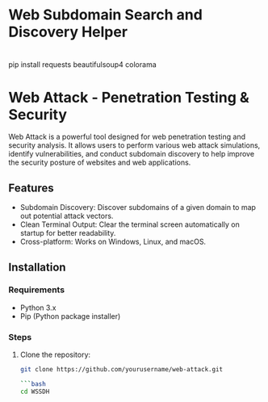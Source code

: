 # <h1>Web Subdomain Search and Discovery Helper<h1>


pip install requests beautifulsoup4 colorama

# Web Attack - Penetration Testing & Security

Web Attack is a powerful tool designed for web penetration testing and security analysis. It allows users to perform various web attack simulations, identify vulnerabilities, and conduct subdomain discovery to help improve the security posture of websites and web applications.

## Features

- Subdomain Discovery: Discover subdomains of a given domain to map out potential attack vectors.
- Clean Terminal Output: Clear the terminal screen automatically on startup for better readability.
- Cross-platform: Works on Windows, Linux, and macOS.

## Installation

### Requirements
- Python 3.x
- Pip (Python package installer)

### Steps

1. Clone the repository:

   ```bash
   git clone https://github.com/yourusername/web-attack.git

   ```bash
   cd WSSDH

   
     